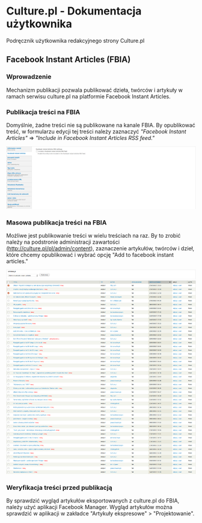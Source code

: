 # Culture.pl - Dokumentacja użytkownika #
Podręcznik użytkownika redakcyjnego strony Culture.pl

## Facebook Instant Articles (FBIA)

### Wprowadzenie

Mechanizm publikacji pozwala publikować dzieła, twórców i artykuły w ramach serwisu culture.pl na platformie Facebook Instant Articles. 


### Publikacja treści na FBIA

Domyślnie, żadne treści nie są publikowane na kanale FBIA. By opublikować treść, w formularzu edycji tej treści należy zaznaczyć *"Facebook Instant Articles"* =>  *"Include in Facebook Instant Articles RSS feed."*

![Włączenie publikacji](images/option-fb.png)

### Masowa publikacja treści na FBIA

Możliwe jest publikowanie treści w wielu treściach na raz. By to zrobić należy na podstronie administracji zawartości (http://culture.pl/pl/admin/content), zaznaczenie artykułów, twórców i dzieł, które chcemy opublikować i wybrać opcję "Add to facebook instant articles."

![Publikacja i odpublikowanie](images/bulk-fb.png)

### Weryfikacja treści przed publikacją

By sprawdzić wygląd artykułów eksportowanych z culture.pl do FBIA, należy użyć aplikacji Facebook Manager. 
Wygląd artykułów można sprawdzić w aplikacji w zakładce "Artykuły ekspresowe" > "Projektowanie".
